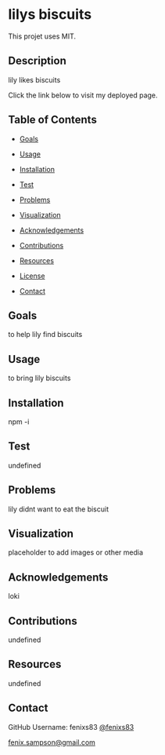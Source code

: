 # lilys biscuits

  

  

  This projet uses MIT.

  ## Description

  lily likes biscuits
  
  Click the link below to visit my deployed page.

  <!-- [URL](undefined) -->

  ## Table of Contents
  
  * [Goals](#goals)

  * [Usage](#usage) 

  * [Installation](#installation)  

  * [Test](#test)

  * [Problems](#problems)

  * [Visualization](#visualization)

  * [Acknowledgements](#acknowledgements)

  * [Contributions](#contributions)

  * [Resources](#resources)

  * [License](#license) 

  * [Contact](#contact) 

  
  ## Goals

  to help lily find biscuits

  ## Usage

  to bring lily biscuits

  ## Installation
  
  npm -i  

  ## Test

  undefined

  ## Problems

  lily didnt want to eat the biscuit

  ## Visualization

  placeholder to add images or other media

  ## Acknowledgements

  loki

  ## Contributions

  undefined

  ## Resources
 
  undefined

  ## Contact
  
  GitHub Username: fenixs83 [@fenixs83](https://github.com/fenixs83)

  fenix.sampson@gmail.com


